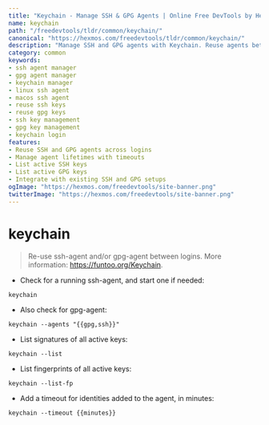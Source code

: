 ```yaml
---
title: "Keychain - Manage SSH & GPG Agents | Online Free DevTools by Hexmos"
name: keychain
path: "/freedevtools/tldr/common/keychain/"
canonical: "https://hexmos.com/freedevtools/tldr/common/keychain/"
description: "Manage SSH and GPG agents with Keychain. Reuse agents between logins for improved security and workflow. Free online tool, no registration required."
category: common
keywords:
- ssh agent manager
- gpg agent manager
- keychain manager
- linux ssh agent
- macos ssh agent
- reuse ssh keys
- reuse gpg keys
- ssh key management
- gpg key management
- keychain login
features:
- Reuse SSH and GPG agents across logins
- Manage agent lifetimes with timeouts
- List active SSH keys
- List active GPG keys
- Integrate with existing SSH and GPG setups
ogImage: "https://hexmos.com/freedevtools/site-banner.png"
twitterImage: "https://hexmos.com/freedevtools/site-banner.png"
---
```


# keychain

> Re-use ssh-agent and/or gpg-agent between logins.
> More information: <https://funtoo.org/Keychain>.

- Check for a running ssh-agent, and start one if needed:

`keychain`

- Also check for gpg-agent:

`keychain --agents "{{gpg,ssh}}"`

- List signatures of all active keys:

`keychain --list`

- List fingerprints of all active keys:

`keychain --list-fp`

- Add a timeout for identities added to the agent, in minutes:

`keychain --timeout {{minutes}}`

